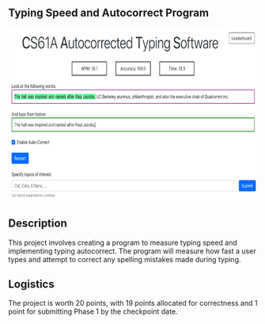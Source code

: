 ## Typing Speed and Autocorrect Program

<img src="Typing.png" alt="typing" height="350" width="650" />

## Description
<p>This project involves creating a program to measure typing speed and implementing typing autocorrect. 
The program will measure how fast a user types and attempt to correct any spelling mistakes made during typing.</p>

## Logistics
<p>The project is worth 20 points, with 19 points allocated for correctness and 1 point for submitting Phase 1 by the checkpoint date.</p>
